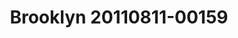 ---
ee_id_thing: '4343'
site: '1'
type: '2'
inv_num: 2016-021
add_credit:
url: 2016-021-brooklyn-20110811-00159
title: Brooklyn 20110811-00159
year: '2016'
display_year: '2016'
medium: Chromogenic print
dims: 168 x 95.8 x 4 cm
pitch:
ps:
live_url:
youtube:
related_code:
imgs: brooklyn-20110811-00159-2016-021-full-database-JH.jpg
subheading:
download:
commission:
related:
layout: things-i-made
---